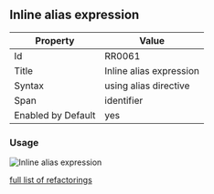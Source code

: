 ## Inline alias expression

Property | Value
--- | ---
Id|RR0061
Title|Inline alias expression
Syntax|using alias directive
Span|identifier
Enabled by Default|yes

### Usage

![Inline alias expression](../../images/refactorings/InlineAliasExpression.png)

[full list of refactorings](Refactorings.md)